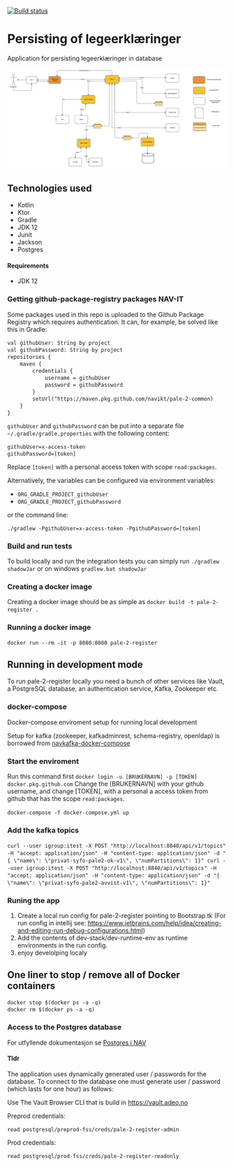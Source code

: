 [![Build status](https://github.com/navikt/pale-2-register/workflows/Deploy%20to%20dev%20and%20prod/badge.svg)](https://github.com/navikt/pale-2-register/workflows/Deploy%20to%20dev%20and%20prod/badge.svg)

# Persisting of legeerklæringer
Application for persisting legeerklæringer in database

<img src="./src/svg/flytdiagram.svg" alt="Image of the flow of the pale-2 application">


## Technologies used
* Kotlin
* Ktor
* Gradle
* JDK 12
* Junit
* Jackson
* Postgres

#### Requirements

* JDK 12

### Getting github-package-registry packages NAV-IT
Some packages used in this repo is uploaded to the Github Package Registry which requires authentication. It can, for example, be solved like this in Gradle:
```
val githubUser: String by project
val githubPassword: String by project
repositories {
    maven {
        credentials {
            username = githubUser
            password = githubPassword
        }
        setUrl("https://maven.pkg.github.com/navikt/pale-2-common)
    }
}
```

`githubUser` and `githubPassword` can be put into a separate file `~/.gradle/gradle.properties` with the following content:

```                                                     
githubUser=x-access-token
githubPassword=[token]
```

Replace `[token]` with a personal access token with scope `read:packages`.

Alternatively, the variables can be configured via environment variables:

* `ORG_GRADLE_PROJECT_githubUser`
* `ORG_GRADLE_PROJECT_githubPassword`

or the command line:

```
./gradlew -PgithubUser=x-access-token -PgithubPassword=[token]
```

### Build and run tests
To build locally and run the integration tests you can simply run `./gradlew shadowJar` or on windows 
`gradlew.bat shadowJar`

### Creating a docker image
Creating a docker image should be as simple as `docker build -t pale-2-register .`

### Running a docker image
`docker run --rm -it -p 8080:8080 pale-2-register`

## Running in development mode
To run pale-2-register locally you need a bunch of other services like Vault, a PostgreSQL database, an authentication service, Kafka, Zookeeper etc. 

### docker-compose
Docker-compose enviroment setup for running local development

Setup for kafka (zookeeper, kafkadminrest, schema-registry, openldap) is borrowed from [navkafka-docker-compose](https://github.com/navikt/navkafka-docker-compose)

### Start the enviroment 

Run this command first
```docker login -u [BRUKERNAVN] -p [TOKEN] docker.pkg.github.com```
Change the [BRUKERNAVN] with your github username, and change [TOKEN], with a personal a access token from github
 that has the scope `read:packages`.
 
```docker-compose -f docker-compose.yml up```

### Add the kafka topics
```curl --user igroup:itest -X POST "http://localhost:8840/api/v1/topics" -H "accept: application/json" -H "content-type: application/json" -d "{ \"name\": \"privat-syfo-pale2-ok-v1\", \"numPartitions\": 1}" curl --user igroup:itest -X POST "http://localhost:8840/api/v1/topics" -H "accept: application/json" -H "content-type: application/json" -d "{ \"name\": \"privat-syfo-pale2-avvist-v1\", \"numPartitions\": 1}"```

### Runing the app
1. Create a local run config for pale-2-register pointing to Bootstrap.tk (For run config in intellij see: https://www.jetbrains.com/help/idea/creating-and-editing-run-debug-configurations.html)
2. Add the contents of dev-stack/dev-runtime-env as runtime environments in the run config.
3. enjoy develolping localy

## One liner to stop / remove all of Docker containers

```
docker stop $(docker ps -a -q)
docker rm $(docker ps -a -q)
```


### Access to the Postgres database

For utfyllende dokumentasjon se [Postgres i NAV](https://github.com/navikt/utvikling/blob/master/PostgreSQL.md)

#### Tldr

The application uses dynamically generated user / passwords for the database.
To connect to the database one must generate user / password (which lasts for one hour)
as follows:

Use The Vault Browser CLI that is build in https://vault.adeo.no


Preprod credentials:

```
read postgresql/preprod-fss/creds/pale-2-register-admin

```

Prod credentials:

```
read postgresql/prod-fss/creds/pale-2-register-readonly

```